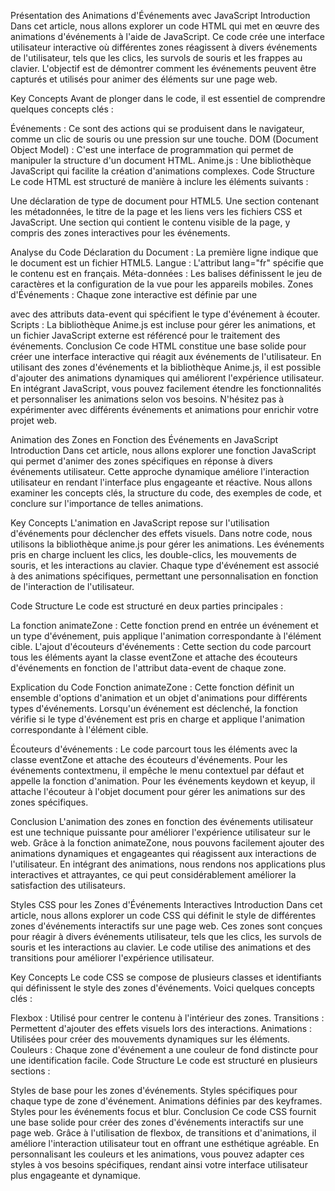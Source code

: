 Présentation des Animations d'Événements avec JavaScript
Introduction
Dans cet article, nous allons explorer un code HTML qui met en œuvre des animations d'événements à l'aide de JavaScript. Ce code crée une interface utilisateur interactive où différentes zones réagissent à divers événements de l'utilisateur, tels que les clics, les survols de souris et les frappes au clavier. L'objectif est de démontrer comment les événements peuvent être capturés et utilisés pour animer des éléments sur une page web.

Key Concepts
Avant de plonger dans le code, il est essentiel de comprendre quelques concepts clés :

Événements : Ce sont des actions qui se produisent dans le navigateur, comme un clic de souris ou une pression sur une touche.
DOM (Document Object Model) : C'est une interface de programmation qui permet de manipuler la structure d'un document HTML.
Anime.js : Une bibliothèque JavaScript qui facilite la création d'animations complexes.
Code Structure
Le code HTML est structuré de manière à inclure les éléments suivants :

Une déclaration de type de document pour HTML5.
Une section <head> contenant les métadonnées, le titre de la page et les liens vers les fichiers CSS et JavaScript.
Une section <body> qui contient le contenu visible de la page, y compris des zones interactives pour les événements.


Analyse du Code
Déclaration du Document : La première ligne <!DOCTYPE html> indique que le document est un fichier HTML5.
Langue : L'attribut lang="fr" spécifie que le contenu est en français.
Méta-données : Les balises <meta> définissent le jeu de caractères et la configuration de la vue pour les appareils mobiles.
Zones d'Événements : Chaque zone interactive est définie par une <div> avec des attributs data-event qui spécifient le type d'événement à écouter.
Scripts : La bibliothèque Anime.js est incluse pour gérer les animations, et un fichier JavaScript externe est référencé pour le traitement des événements.
Conclusion
Ce code HTML constitue une base solide pour créer une interface interactive qui réagit aux événements de l'utilisateur. En utilisant des zones d'événements et la bibliothèque Anime.js, il est possible d'ajouter des animations dynamiques qui améliorent l'expérience utilisateur. En intégrant JavaScript, vous pouvez facilement étendre les fonctionnalités et personnaliser les animations selon vos besoins. N'hésitez pas à expérimenter avec différents événements et animations pour enrichir votre projet web.



Animation des Zones en Fonction des Événements en JavaScript
Introduction
Dans cet article, nous allons explorer une fonction JavaScript qui permet d'animer des zones spécifiques en réponse à divers événements utilisateur. Cette approche dynamique améliore l'interaction utilisateur en rendant l'interface plus engageante et réactive. Nous allons examiner les concepts clés, la structure du code, des exemples de code, et conclure sur l'importance de telles animations.

Key Concepts
L'animation en JavaScript repose sur l'utilisation d'événements pour déclencher des effets visuels. Dans notre code, nous utilisons la bibliothèque anime.js pour gérer les animations. Les événements pris en charge incluent les clics, les double-clics, les mouvements de souris, et les interactions au clavier. Chaque type d'événement est associé à des animations spécifiques, permettant une personnalisation en fonction de l'interaction de l'utilisateur.

Code Structure
Le code est structuré en deux parties principales :

La fonction animateZone : Cette fonction prend en entrée un événement et un type d'événement, puis applique l'animation correspondante à l'élément cible.
L'ajout d'écouteurs d'événements : Cette section du code parcourt tous les éléments ayant la classe eventZone et attache des écouteurs d'événements en fonction de l'attribut data-event de chaque zone.


Explication du Code
Fonction animateZone : Cette fonction définit un ensemble d'options d'animation et un objet d'animations pour différents types d'événements. Lorsqu'un événement est déclenché, la fonction vérifie si le type d'événement est pris en charge et applique l'animation correspondante à l'élément cible.

Écouteurs d'événements : Le code parcourt tous les éléments avec la classe eventZone et attache des écouteurs d'événements. Pour les événements contextmenu, il empêche le menu contextuel par défaut et appelle la fonction d'animation. Pour les événements keydown et keyup, il attache l'écouteur à l'objet document pour gérer les animations sur des zones spécifiques.

Conclusion
L'animation des zones en fonction des événements utilisateur est une technique puissante pour améliorer l'expérience utilisateur sur le web. Grâce à la fonction animateZone, nous pouvons facilement ajouter des animations dynamiques et engageantes qui réagissent aux interactions de l'utilisateur. En intégrant des animations, nous rendons nos applications plus interactives et attrayantes, ce qui peut considérablement améliorer la satisfaction des utilisateurs.

Styles CSS pour les Zones d'Événements Interactives
Introduction
Dans cet article, nous allons explorer un code CSS qui définit le style de différentes zones d'événements interactifs sur une page web. Ces zones sont conçues pour réagir à divers événements utilisateur, tels que les clics, les survols de souris et les interactions au clavier. Le code utilise des animations et des transitions pour améliorer l'expérience utilisateur.

Key Concepts
Le code CSS se compose de plusieurs classes et identifiants qui définissent le style des zones d'événements. Voici quelques concepts clés :

Flexbox : Utilisé pour centrer le contenu à l'intérieur des zones.
Transitions : Permettent d'ajouter des effets visuels lors des interactions.
Animations : Utilisées pour créer des mouvements dynamiques sur les éléments.
Couleurs : Chaque zone d'événement a une couleur de fond distincte pour une identification facile.
Code Structure
Le code est structuré en plusieurs sections :

Styles de base pour les zones d'événements.
Styles spécifiques pour chaque type de zone d'événement.
Animations définies par des keyframes.
Styles pour les événements focus et blur.
Conclusion
Ce code CSS fournit une base solide pour créer des zones d'événements interactifs sur une page web. Grâce à l'utilisation de flexbox, de transitions et d'animations, il améliore l'interaction utilisateur tout en offrant une esthétique agréable. En personnalisant les couleurs et les animations, vous pouvez adapter ces styles à vos besoins spécifiques, rendant ainsi votre interface utilisateur plus engageante et dynamique.